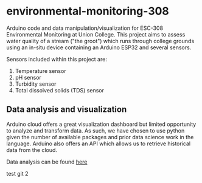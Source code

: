 # environmental-monitoring-308

Arduino code and data manipulation/visualization for ESC-308 Environmental Monitoring at Union College. This project aims to assess water quality of a stream ("the groot") which runs through college grounds using an in-situ device containing an Arduino ESP32 and several sensors.

Sensors included within this project are:

1. Temperature sensor
2. pH sensor
3. Turbidity sensor
4. Total dissolved solids (TDS) sensor

## Data analysis and visualization

Arduino cloud offers a great visualization dashboard but limited opportunity to analyze and transform data. As such, we have chosen to use python given the number of available packages and prior data science work in the language. Arduino also offers an API which allows us to retrieve historical data from the cloud.

Data analysis can be found [here](python-data-analysis)

test git 2
